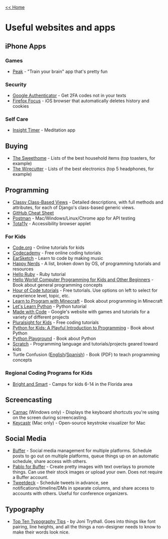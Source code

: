 [<< Home](../README.md)

# Useful websites and apps

## iPhone Apps
### Games
- [Peak](https://itunes.apple.com/us/app/peak-brain-training/id806223188?mt=8) - "Train your brain" app that's pretty fun

### Security
- [Google Authenticator](https://itunes.apple.com/us/app/google-authenticator/id388497605?mt=8) - Get 2FA codes not in your texts
- [Firefox Focus](https://itunes.apple.com/app/id1055677337?mt=8) - iOS browser that automatically deletes history and cookies

### Self Care
- [Insight Timer](https://insighttimer.com/) - Meditation app

## Buying
- [The Sweethome](http://thesweethome.com/) - Lists of the best household items (top toasters, for example)
- [The Wirecutter](http://thewirecutter.com/) - Lists of the best electronics (top 5 headphones, for example)

## Programming
- [Classy Class-Based Views](http://ccbv.co.uk/) - Detailed descriptions, with full methods and attributes, for each of Django's class-based generic views.
- [GitHub Cheat Sheet](https://education.github.com/git-cheat-sheet-education.pdf)
- [Postman](https://www.getpostman.com/) - Mac/Windows/Linux/Chrome app for API testing 
- [Tota11y](https://khan.github.io/tota11y/) - Accessibility browser applet

### For Kids 
- [Code.org](https://studio.code.org/) - Online tutorials for kids 
- [Codecademy](https://www.codecademy.com/) - Free online coding tutorials 
- [EarSketch](https://earsketch.gatech.edu/landing/#/) - Learn to code by making music 
- [Happy Nerds](https://t.co/zznusBfgKL) - A list, broken down by OS, of programming tutorials and resources 
- [Hello Ruby](https://t.co/E4THWyCenV) - Ruby tutorial 
- [Hello World! Computer Programming for Kids and Other Beginners](https://www.manning.com/books/hello-world-second-edition) - Book about general programming concepts 
- [Hour of Code tutorials](https://hourofcode.com/us/learn) - Free tutorials. Use options on left to select for experience level, topic, etc.  
- [Learn to Program with Minecraft](https://www.nostarch.com/programwithminecraft) - Book about programming in Minecraft 
- [Let's Learn Python](https://t.co/eDiGNBzqI4) - Python tutorial 
- [Made with Code](https://www.madewithcode.com/) - Google's website with games and tutorials for a variety of different projects
- [Pluralsight for Kids](https://www.pluralsight.com/kids-courses) - Free coding tutorials
- [Python for Kids: A Playful Introduction to Programming](https://www.nostarch.com/pythonforkids) - Book about Python
- [Python Playground](https://www.nostarch.com/pythonplayground) - Book about Python 
- [Scratch](https://scratch.mit.edu/) - Programming language and tutorials/projects geared toward kids
- Turtle Confusion ([English](https://t.co/tY8YdcUwzW)/[Spanish](https://t.co/Hi40oqUdQ5)) - Book (PDF) to teach programming concepts 

### Regional Coding Programs for Kids 
- [Bright and Smart](https://www.brightandsmart.com/) - Camps for kids 6-14 in the Florida area

## Screencasting
- [Carnac](http://carnackeys.com/) (Windows only) - Displays the keyboard shortcuts you're using on the screen during screencasting.
- [Keycastr](https://github.com/sdeken/keycastr) (Mac only) - Open-source keystroke visualizer for Mac

## Social Media
- [Buffer](https://buffer.com/) - Social media management for multiple platforms. Schedule posts to go out on multiple platforms, queue things up on an automatic schedule, share access with others. 
- [Pablo for Buffer](pablo.buffer.com/) - Create pretty images with text overlays to promote things. Can use their stock images or upload your own. Does not require a Buffer account. 
- [Tweetdeck](https://tweetdeck.twitter.com/) - Schedule tweets in advance, see notifications/timeline/DMs in spearate columns, and share access to accounts with others. Useful for conference organizers. 

## Typography
- [Top Ten Typography Tips](http://www.toptentypography.tips/) - by Joni Trythall. Goes into things like font pairing, line heights, and all the things a non-designer needs to know to make their words look nice. 
